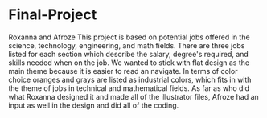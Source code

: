 Final-Project
=============

Roxanna and Afroze
This project is based on potential jobs offered in the science, technology, engineering, and math fields.  There are three jobs listed for each section which describe the salary, degree's required, and skills needed when on the job. We wanted to stick with flat design as the main theme because it is easier to read an navigate.  In terms of color choice oranges and grays are listed as industrial colors, which fits in with the theme of jobs in technical and mathematical fields.  As far as who did what Roxanna designed it and made all of the illustrator files, Afroze had an input as well in the design and did all of the coding.
